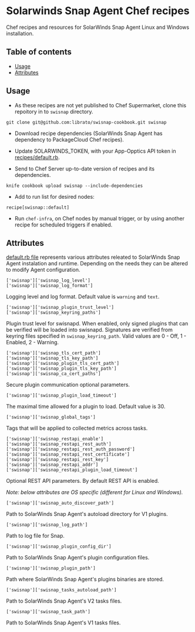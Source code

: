 # Solarwinds Snap Agent Chef recipes
Chef recipes and resources for SolarWinds Snap Agent Linux and Windows installation.

## Table of contents
  * [Usage](#usage)
  * [Attributes](#attributes)

## Usage

* As these recipes are not yet published to Chef Supermarket, clone this repoitory in to `swisnap` directory.
```
git clone git@github.com:librato/swisnap-cookbook.git swisnap
```

* Download recipe dependencies (SolarWinds Snap Agent has dependency to PackageCloud Chef recipes).

* Update SOLARWINDS_TOKEN, with your App-Opptics API token in [recipes/default.rb](recipes/default.rb).

* Send to Chef Server up-to-date version of recipes and its dependencies.
```
knife cookbook upload swisnap --include-dependencies
```

* Add to run list for desired nodes:
```
recipe[swisnap::default]
```

* Run `chef-infra`, on Chef nodes by manual trigger, or by using another recipe for scheduled triggers if enabled.

## Attributes

[default.rb file](attributes/default.rb) represents various attributes releated to SolarWinds Snap Agent instalation and runtime. Depending on the needs they can be altered to modify Agent configuration.

```
['swisnap']['swisnap_log_level']
['swisnap']['swisnap_log_format']
```
Logging level and log format. Default value is `warning` and `text`.
```
['swisnap']['swisnap_plugin_trust_level']
['swisnap']['swisnap_keyring_paths']
```
Plugin trust level for swisnapd. When enabled, only signed plugins that can be verified will be loaded into swisnapd. Signatures are verified from keyring files specified in `swisnap_keyring_path`. Valid values are 0 - Off, 1 - Enabled, 2 - Warning.

```
['swisnap']['swisnap_tls_cert_path']
['swisnap']['swisnap_tls_key_path']
['swisnap']['swisnap_plugin_tls_cert_path']
['swisnap']['swisnap_plugin_tls_key_path']
['swisnap']['swisnap_ca_cert_paths']
```
Secure plugin communication optional parameters.
```
['swisnap']['swisnap_plugin_load_timeout']
```
The maximal time allowed for a plugin to load. Default value is 30.
```
['swisnap']['swisnap_global_tags']
```
Tags that will be applied to collected metrics across tasks.
```
['swisnap']['swisnap_restapi_enable']
['swisnap']['swisnap_restapi_rest_auth']
['swisnap']['swisnap_restapi_rest_auth_password']
['swisnap']['swisnap_restapi_rest_certificate']
['swisnap']['swisnap_restapi_rest_key']
['swisnap']['swisnap_restapi_addr']
['swisnap']['swisnap_restapi_plugin_load_timeout']
```
Optional REST API parameters. By default REST API is enabled.


*Note: below attributes are OS specific (different for Linux and Windows).*

```
['swisnap']['swisnap_auto_discover_path']
```
Path to SolarWinds Snap Agent's autoload directory for V1 plugins.
```
['swisnap']['swisnap_log_path']
```
Path to log file for Snap.
```
['swisnap']['swisnap_plugin_config_dir']
```
Path to SolarWinds Snap Agent's plugin configuration files.
```
['swisnap']['swisnap_plugin_path']
```
Path where SolarWinds Snap Agent's plugins binaries are stored.
```
['swisnap']['swisnap_tasks_autoload_path']
```
Path to SolarWinds Snap Agent's V2 tasks files.
```
['swisnap']['swisnap_task_path']
```
Path to SolarWinds Snap Agent's V1 tasks files.
